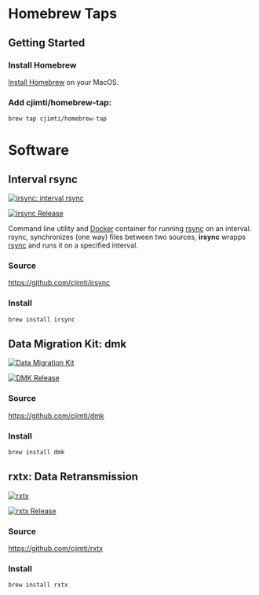 # Homebrew Taps

## Getting Started

### Install Homebrew

[Install Homebrew](https://brew.sh) on your MacOS. 

### Add cjimti/homebrew-tap:
```bash
brew tap cjimti/homebrew-tap
```

# Software

## Interval rsync

[![irsync: interval rsync](https://raw.githubusercontent.com/cjimti/irsync/master/irsync-mast.jpg)](https://github.com/cjimti/irsync)

[![irsync Release](https://img.shields.io/github/release/cjimti/irsync.svg)](https://github.com/cjimti/irsync/releases)

Command line utility and [Docker] container for running [rsync] on an interval. rsync, synchronizes (one way) files between two sources, **irsync** wrapps [rsync] and runs it on a specified interval.

### Source
https://github.com/cjimti/irsync

### Install
```bash
brew install irsync
````

## Data Migration Kit: dmk

[![Data Migration Kit](https://raw.githubusercontent.com/cjimti/dmk/master/dmk-mast.jpg)](https://github.com/cjimti/dmk)

[![DMK Release](https://img.shields.io/github/release/cjimti/dmk.svg)](https://github.com/cjimti/dmk/releases)


### Source
https://github.com/cjimti/dmk

### Install
```bash
brew install dmk
````


## rxtx: Data Retransmission

[![rxtx](https://raw.githubusercontent.com/cjimti/rxtx/master/mast.jpg)](https://github.com/cjimti/rxtx)

[![rxtx Release](https://img.shields.io/github/release/cjimti/rxtx.svg)](https://github.com/cjimti/dmk/releases)


### Source
https://github.com/cjimti/rxtx

### Install
```bash
brew install rxtx
````



[homebrew]: https://brew.sh/
[brew]: https://brew.sh/
[GORELEASER]: https://goreleaser.com/
[Docker]: https://www.docker.com/
[rsync]: https://en.wikipedia.org/wiki/Rsync
[Tag]: https://git-scm.com/book/en/v2/Git-Basics-Tagging
[mk.imti.co]: https://mk.imti.co

